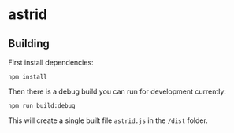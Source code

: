 # astrid


## Building

First install dependencies:

`npm install`

Then there is a debug build you can run for development currently:

`npm run build:debug`

This will create a single built file `astrid.js` in the `/dist` folder. 
